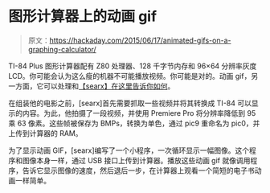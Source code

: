 # 图形计算器上的动画 gif

> 原文：<https://hackaday.com/2015/06/17/animated-gifs-on-a-graphing-calculator/>

TI-84 Plus 图形计算器配有 Z80 处理器、128 千字节内存和 96×64 分辨率灰度 LCD。你可能会认为这么瘦的机器不可能播放视频。你可能是对的。动画 gif，另一方面，它可以处理和[【searx】在这里告诉你如何](http://www.instructables.com/id/Running-Videos-on-a-TI84-Calculator/?ALLSTEPS)。

在组装他的电影之前，[searx]首先需要抓取一些视频并将其转换成 TI-84 可以显示的内容。为此，他拍摄了一段视频，并使用 Premiere Pro 将分辨率降低到 95 乘 63 像素。这些帧被保存为 BMPs，转换为单色，通过 pic9 重命名为 pic0，并上传到计算器的 RAM。

为了显示动画 GIF，[searx]编写了一个小程序，一次循环显示一幅图像。这个程序和图像本身一样，通过 USB 接口上传到计算器。播放这些动画 gif 就像调用程序，告诉它显示图像的速度，然后退后一步，在计算器上观看一个简短的电子书动画一样简单。